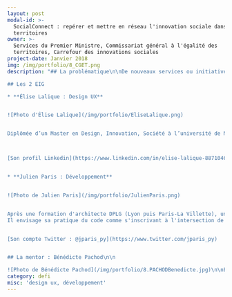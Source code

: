 ```yaml
---
layout: post
modal-id: >-
  SocialConnect : repérer et mettre en réseau l'innovation sociale dans les
  territoires
owner: >-
  Services du Premier Ministre, Commissariat général à l'égalité des
  territoires, Carrefour des innovations sociales
project-date: Janvier 2018
img: /img/portfolio/8_CGET.png
description: "## La problématique\n\nDe nouveaux services ou initiatives\nsolidaires relevant du champ de l’innovation sociale naissent chaque jour sous\ndes formes diverses et originales. Ces innovations se mettent en place afin\nd’apporter des réponses concrètes à des difficultés liées à l’emploi, au\ndéveloppement durable, à la santé, etc. Si elles sont souvent marquées par un\nfort ancrage territorial, elles peuvent néanmoins inspirer d’autres territoires\nque ceux où elles ont vu le jour.\n\nAfin de permettre à chaque\nterritoire de développer son potentiel, le CGET s’est impliqué dans une série de\ntravaux visant à accroître l’impact de l’innovation sociale. Objectif de ces\ntravaux : reconnaître et généraliser les bonnes pratiques innovantes œuvrant à\nla cohésion des territoires appréhendée de manière globale. **La problématique à laquelle cherche à\nrépondre le carrefour des innovations sociales est celle du repérage dynamique\ndes innovations sociales dans les territoires, portées par tout type d’acteurs\n\\(État, collectivités, associations, entreprises classiques ou d’ESS, citoyens…)\nagissant dans tout domaine d’action et à toute échelle territoriale (depuis la\nrue, la commune jusqu’au territoire national).**\n\n## Le défi : consolider l’écosystème de l’innovation sociale grâce à une plateforme web collaborative\n\nAfin de répondre à ces enjeux, le collectif « Carrefour des innovations sociales » a été créé en 2016. Il réunit\naujourd’hui près de 70 parties prenantes, dont 40 actives au sein du projet. Ce défi poursuit trois\nobjectifs majeurs :\n\n* la création d’une plateforme web collaborative\n* la construction d’un collectif d’acteurs de\n  l’innovation sociale échangeant sur les méthodes et les besoins de\n  capitalisation\n* la consolidation d’un écosystème de l’innovation\n  sociale en rendant plus visible le travail des acteurs existants et en\n  engageant de nouvelles coopérations.\n\n**Ce défi\ns’incarne avant tout dans la conception d’une plateforme web contributive\nhébergeant un méga moteur de recherche donnant accès à l’ensemble des\nplateformes de capitalisation d’innovations sociales existantes**. Ce moteur\nrepose sur un travail d’indexation homogénéisé offrant différentes options de\nrecherches libres, semi-guidées, ou très fines, notamment grâce à un outil\ncartographique permettant des recherches plus ciblées à l’échelle territoriale.\nDes fonctionnalités complémentaires (visualisation des résultats et des\ndonnées, création d’un espace collaboratif, création de communautés\nspécifiques) pourront être implémentées.\n\n

## Les 2 EIG

* **Élise Lalique : Design UX**


![Photo d'Élise Lalique](/img/portfolio/EliseLalique.png)


Diplômée d’un Master en Design, Innovation, Société à l’université de Nîmes, Elise s’est beaucoup intéressée aux problématiques du vieillissement et de la santé. Elle a travaillé un an avec Erasme, laboratoire d'innovation ouverte de la Métropole de Lyon, sur le projet Host/Idolink un réseau social de proximité pour les personnes âgées. Elle a ensuite rejoint en 2016 l’équipe de PwC Experience Center en tant qu’UX designer.   



[Son profil Linkedin](https://www.linkedin.com/in/elise-lalique-88710467/)


* **Julien Paris : Développement**


![Photo de Julien Paris](/img/portfolio/JulienParis.png)


Après une formation d'architecte DPLG (Lyon puis Paris-La Villette), un Master pro « gestion de projets culturels dans l'espace public » à Paris 1, Julien Paris a travaillé pour le service culturel de l'Ambassade d'Espagne au Mexique, de l'Ambassade de France en Égypte, et en tant que chercheur en sciences sociales en Turquie. Julien Paris s'est découvert en autodidacte et sur le tard une passion pour le code, et s'est alors reconverti comme développeur indépendant.
Il envisage sa pratique du code comme s'inscrivant à l'intersection de la technique, de la recherche, et d'enjeux sociaux et politiques. Il s'intéresse à la visualisation de données (data visualisation) ainsi qu'aux innovations sociales sous différentes formes : réseaux de fablabs, réseaux d'acteurs de l'ESS, ou encore plateformes de partage de données publiques.  


[Son compte Twitter : @jparis_py](https://www.twitter.com/jparis_py)


## La mentor : Bénédicte Pachod\n\n

![Photo de Bénédicte Pachod](/img/portfolio/8.PACHODBenedicte.jpg)\n\nEngagée dans\nl’exploration de réponses collectives pour le bien-être des habitants et un\ndéveloppement local durable, Bénédicte Pachod a travaillé 4 ans au Ministère de la Transition\nécologique et solidaire suivant deux missions complémentaires\_: conduire\ndes expérimentations relatives aux enjeux de gouvernance et de résilience et\ncoordonner le re-design d’une politique publique nationale. Elle a par\nailleurs été consultante free-lance et animatrice d’un réseau de collectivités et\nde partenaires en Ile-de-France. Arrivée en début d’année en tant que chargée\nde projet innovation publique au sein de la mission Animation scientifique et innovation\ndu Commissariat général à l’égalité des territoires, elle se concentre sur des projets de soutien à l’essaimage d’innovations sociales, au service des\nterritoires et d’une action publique optimisée.\n\n*«\_Le programme Entrepreneurs\nd’Intérêt Général représente pour nous la chance de bénéficier d’un\naccélérateur en phase avec les principes d’agilité et de démarche apprenante\nqui guident les acteurs impliqués dans le Carrefour des innovations sociales.\nParticiper à la seconde promotion\_sera l’occasion, grâce à l’émulation\ncollective, de prendre du recul sur la transformation de l’action publique à\nlaquelle nous souhaitons contribuer. Au quotidien, l’accueil de deux\nentrepreneurs d’intérêt général sera une occasion unique d’acculturation réciproque\net nous permet d’ores et déjà de nous projeter sereinement dans les nombreuses\nexpérimentations à venir.\_»*\n\n## [En savoir plus : le pitch du défi en 4 slides](https://www.slideshare.net/secret/JwoeXqqanm7T57)"
category: defi
misc: 'design ux, développement'
---
```




























